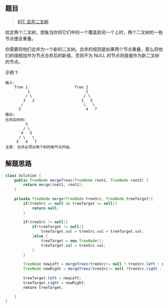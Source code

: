 ## 题目

> [617. 合并二叉树](https://leetcode-cn.com/problems/merge-two-binary-trees/)

给定两个二叉树，想象当你将它们中的一个覆盖到另一个上时，两个二叉树的一些节点便会重叠。

你需要将他们合并为一个新的二叉树。合并的规则是如果两个节点重叠，那么将他们的值相加作为节点合并后的新值，否则不为 NULL 的节点将直接作为新二叉树的节点。

示例 1:

```
输入: 
	Tree 1                     Tree 2                  
          1                         2                             
         / \                       / \                            
        3   2                     1   3                        
       /                           \   \                      
      5                             4   7                  
输出: 
合并后的树:
	     3
	    / \
	   4   5
	  / \   \ 
	 5   4   7
注意: 合并必须从两个树的根节点开始。
```

## 解题思路

```java
class Solution {
    public TreeNode mergeTrees(TreeNode root1, TreeNode root2) {
        return merge(root1, root2);
    }
    
    private TreeNode merge(TreeNode treeSrc, TreeNode treeTarget){
        if(treeSrc == null && treeTarget == null){
            return null;
        }
        
        if(treeSrc != null){
            if(treeTarget != null){
                treeTarget.val = treeSrc.val + treeTarget.val;
            }else {
                treeTarget = new TreeNode();
                treeTarget.val = treeSrc.val;
            }
        }
        
        TreeNode newLeft = mergeTrees(treeSrc!= null ? treeSrc.left : null, treeTarget.left);
        TreeNode newRight = mergeTrees(treeSrc!= null ?treeSrc.right : null, treeTarget.right);
        
        treeTarget.left = newLeft;
        treeTarget.right = newRight;
        return treeTarget;

    }
}
```

